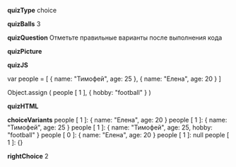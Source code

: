 ____quizType____
choice

____quizBalls____
3

____quizQuestion____
Отметьте правильные варианты после выполнения кода

____quizPicture____


____quizJS____

var people = [
    {
        name: "Тимофей",
        age: 25
    },
    {
        name: "Елена",
        age: 20
    }
]

Object.assign ( people [ 1 ], { hobby: "football" } )

____quizHTML____


____choiceVariants____
people [ 1 ]:   { name: "Елена", age: 20 }
people [ 1 ]:   { name: "Тимофей", age: 25 }
people [ 1 ]:   { name: "Тимофей", age: 25, hobby: "football" }
people [ 0 ]:   { name: "Елена", age: 20 }
people [ 1 ]:   null
people [ 1 ]:   {}

____rightChoice____
2
